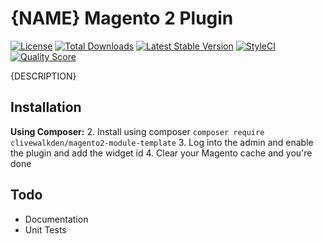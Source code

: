 # {NAME} Magento 2 Plugin

[![License][ico-license]][link-license]
[![Total Downloads][ico-downloads]][link-downloads]
[![Latest Stable Version][ico-version]][link-version]
[![StyleCI][ico-styleci]][link-styleci]
[![Quality Score][ico-code-quality]][link-code-quality]

{DESCRIPTION}

## Installation
**Using Composer:**
2. Install using composer `composer require clivewalkden/magento2-module-template`
3. Log into the admin and enable the plugin and add the widget id
4. Clear your Magento cache and you're done


## Todo
- Documentation
- Unit Tests

[ico-license]: https://poser.pugx.org/clivewalkden/magento2-module-template/license
[ico-downloads]: https://poser.pugx.org/clivewalkden/magento2-module-template/downloads
[ico-version]: https://poser.pugx.org/clivewalkden/magento2-module-template/v/stable
[ico-styleci]: https://github.styleci.io/repos/90132910/shield?branch=master
[ico-code-quality]: https://scrutinizer-ci.com/g/clivewalkden/magento2-module-template/badges/quality-score.png?style=flat-square

[link-license]: ./LICENSE
[link-downloads]: https://packagist.org/packages/clivewalkden/magento2-module-template
[link-version]: https://packagist.org/packages/clivewalkden/magento2-module-template
[link-styleci]: https://github.styleci.io/repos/90132910?branch=master
[link-code-quality]: https://scrutinizer-ci.com/g/clivewalkden/
